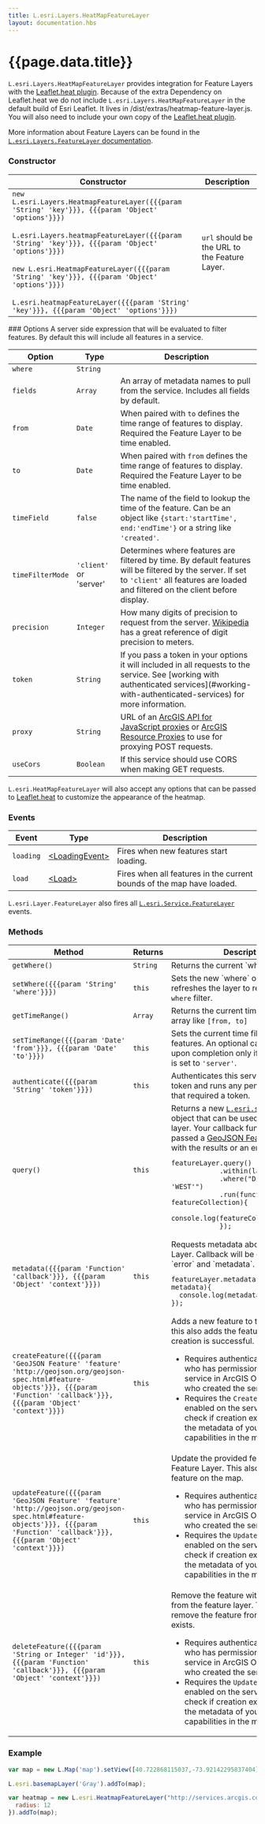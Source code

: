 ```yaml
---
title: L.esri.Layers.HeatMapFeatureLayer
layout: documentation.hbs
---
```


# {{page.data.title}}

`L.esri.Layers.HeatMapFeatureLayer` provides integration for Feature Layers with the [Leaflet.heat plugin](https://github.com/Leaflet/Leaflet.heat). Because of the extra Dependency on Leaflet.heat we do not include `L.esri.Layers.HeatMapFeatureLayer` in the default build of Esri Leaflet. It lives in /dist/extras/heatmap-feature-layer.js. You will also need to include your own copy of the [Leaflet.heat plugin](https://github.com/Leaflet/Leaflet.heat).

More information about Feature Layers can be found in the [`L.esri.Layers.FeatureLayer` documentation]({{assets}}api-reference/layers/feature-layer.html).

### Constructor

<table>
    <thead>
        <tr>
            <th>Constructor</th>
            <th>Description</th>
        </tr>
    </thead>
    <tbody>
        <tr>
            <td><code class="nobr">new L.esri.Layers.HeatmapFeatureLayer({{{param 'String' 'key'}}}, {{{param 'Object' 'options'}}})</code><br><br><code class="nobr">L.esri.Layers.heatmapFeatureLayer({{{param 'String' 'key'}}}, {{{param 'Object' 'options'}}})</code><br><br><code class="nobr">new L.esri.HeatmapFeatureLayer({{{param 'String' 'key'}}}, {{{param 'Object' 'options'}}})</code><br><br><code class="nobr">L.esri.heatmapFeatureLayer({{{param 'String' 'key'}}}, {{{param 'Object' 'options'}}})</code></td>
            <td><code>url</code> should be the URL to the Feature Layer.</td>
        </tr>
    </tbody>
</table>
### Options

<table>
    <thead>
        <tr>
            <th>Option</th>
            <th>Type</th>
            <th>Description</th>
        </tr>
    </thead>
    <tbody>
        <tr>
            <td><code>where</code></td>
            <td><code>String</code></td
            <td>A server side expression that will be evaluated to filter features. By default this will include all features in a service.</td>
        </tr>
        <tr>
            <td><code>fields</code></td>
            <td><code>Array</code></td>
            <td>An array of metadata names to pull from the service. Includes all fields by default.</td>
        </tr>
        <tr>
            <td><code>from</code></td>
            <td><code>Date</code></td>
            <td>When paired with <code>to</code> defines the time range of features to display. Required the Feature Layer to be time enabled.</td>
        </tr>
        <tr>
            <td><code>to</code></td>
            <td><code>Date</code></td>
            <td>When paired with <code>from</code> defines the time range of features to display. Required the Feature Layer to be time enabled.</td>
        </tr>
        <tr>
            <td><code>timeField</code></td>
            <td><code>false</code></td>
            <td>The name of the field to lookup the time of the feature. Can be an object like <code>{start:'startTime', end:'endTime'}</code> or a string like <code>'created'</code>.</td>
        </tr>
        <tr>
            <td><code>timeFilterMode</code></td>
            <td><code>'client'</code> or </code>'server'</code></td>
            <td>Determines where features are filtered by time. By default features will be filtered by the server. If set to <code>'client'</code> all features are loaded and filtered on the client before display.</td>
        </tr>
        <tr>
            <td><code>precision</code></td>
            <td><code>Integer</code></td>
            <td>How many digits of precision to request from the server. <a href="http://en.wikipedia.org/wiki/Decimal_degrees">Wikipedia</a> has a great reference of digit precision to meters.</td>
        </tr>
        <tr>
            <td><code>token</code></td>
            <td><code>String</code></td>
            <td>If you pass a token in your options it will included in all requests to the service. See [working with authenticated services](#working-with-authenticated-services) for more information.</td>
        </tr>
        <tr>
            <td><code>proxy</code></td>
            <td><code>String</code></td>
            <td>URL of an <a href="https://developers.arcgis.com/javascript/jshelp/ags_proxy.html">ArcGIS API for JavaScript proxies</a> or <a href="https://github.com/Esri/resource-proxy">ArcGIS Resource Proxies</a> to use for proxying POST requests.</td>
        </tr>
        <tr>
            <td><code>useCors</code></td>
            <td><code>Boolean</code></td>
            <td>If this service should use CORS when making GET requests.</td>
        </tr>
    </tbody>
</table>

`L.esri.HeatMapFeatureLayer` will also accept any options that can be passed to [Leaflet.heat](https://github.com/Leaflet/Leaflet.heat#lheatlayerlatlngs-options) to customize the appearance of the heatmap.

### Events

| Event | Type | Description |
| --- | --- | --- |
| `loading` | [&lt;LoadingEvent&gt;]() | Fires when new features start loading. |
| `load` | [&lt;Load&gt;]() | Fires when all features in the current bounds of the map have loaded. |

`L.esri.Layer.FeatureLayer` also fires all  [`L.esri.Service.FeatureLayer`]({{assets}}api-reference/services/feature-layer.html) events.

### Methods

<table>
    <thead>
        <tr>
            <th>Method</th>
            <th>Returns</th>
            <th>Description</th>
        </tr>
    </thead>
    <tbody>
    <tr>
            <td><code>getWhere()</code></td>
            <td><code>String</code></td>
            <td>Returns the current `where` setting</td>
        </tr>
        <tr>
            <td><code>setWhere({{{param 'String' 'where'}}})</code></td>
            <td><code>this</code></td>
            <td>Sets the new `where` option and refreshes the layer to reflect the new <code>where</code> filter.</td>
        </tr>
        <tr>
            <td><code>getTimeRange()</code></td>
            <td><code>Array</code></td>
            <td>Returns the current time range as an array like <code>[from, to]</code></td>
        </tr>
        <tr>
            <td><code>setTimeRange({{{param 'Date' 'from'}}}, {{{param 'Date' 'to'}}})</code></td>
            <td><code>this</code></td>
            <td>Sets the current time filter applied to features. An optional callback is run upon completion only if <code>timeFilterMode</code> is set to <code>'server'</code>.</td>
        </tr>
        <tr>
            <td><code>authenticate({{{param 'String' 'token'}}})</code></td>
            <td><code>this</code></td>
            <td>Authenticates this service with a new token and runs any pending requests that required a token.</td>
        </tr>
        <tr>
            <td><code>query()</code></td>
            <td><code>this</code></td>
            <td>
                Returns a new <a href=""><code>L.esri.services.Query</code></a> object that can be used to query this layer. Your callback function will be passed a <a href="http://geojson.org/geojson-spec.html#feature-collection-objects">GeoJSON FeatureCollection</a> with the results or an error.
<pre class="js"><code>featureLayer.query()
            .within(latlngbounds)
            .where("Direction = 'WEST'")
            .run(function(error, featureCollection){
                console.log(featureCollection);
            });</code></pre>
            </td>
        </tr>
        <tr>
            <td><code>metadata({{{param 'Function' 'callback'}}}, {{{param 'Object' 'context'}}})</code></td>
            <td><code>this</code></td>
            <td>
                Requests metadata about this Feature Layer. Callback will be called with `error` and `metadata`.
<pre class="js"><code>featureLayer.metadata(function(error, metadata){
  console.log(metadata);
});</code></pre>
            </td>
        </tr>
 <tr>
            <td><code>createFeature({{{param 'GeoJSON Feature' 'feature' 'http://geojson.org/geojson-spec.html#feature-objects'}}}, {{{param 'Function' 'callback'}}}, {{{param 'Object' 'context'}}})</code></td>
            <td><code>this</code></td>
            <td>
                Adds a new feature to the feature layer. this also adds the feature to the map if creation is successful.
                <ul>
                    <li>Requires authentication as a user who has permission to edit the service in ArcGIS Online or the user who created the service.</li>
                    <li>Requires the <code>Create</code> capability be enabled on the service. You can check if creation exists by checking the metadata of your service under capabilities in the metadata.</li>
                </ul>
            </td>
        </tr>
        <tr>
            <td><code>updateFeature({{{param 'GeoJSON Feature' 'feature' 'http://geojson.org/geojson-spec.html#feature-objects'}}}, {{{param 'Function' 'callback'}}}, {{{param 'Object' 'context'}}})</code></td>
            <td><code>this</code></td>
            <td>
                Update the provided feature on the Feature Layer. This also updates the feature on the map.
                <ul>
                    <li>Requires authentication as a user who has permission to edit the service in ArcGIS Online or the user who created the service.</li>
                    <li>Requires the <code>Update</code> capability be enabled on the service. You can check if creation exists by checking the metadata of your service under capabilities in the metadata.</li>
                </ul>
            </td>
        </tr>
        <tr>
            <td><code>deleteFeature({{{param 'String or Integer' 'id'}}}, {{{param 'Function' 'callback'}}}, {{{param 'Object' 'context'}}})</code></td>
            <td><code>this</code></td>
            <td>
                Remove the feature with the provided id from the feature layer. This will also remove the feature from the map if it exists.
                <ul>
                    <li>Requires authentication as a user who has permission to edit the service in ArcGIS Online or the user who created the service.</li>
                    <li>Requires the <code>Update</code> capability be enabled on the service. You can check if creation exists by checking the metadata of your service under capabilities in the metadata.</li>
                </ul>
            </td>
        </tr>
    </tbody>
</table>

### Example

```js
var map = new L.Map('map').setView([40.722868115037,-73.92142295837404], 14);

L.esri.basemapLayer('Gray').addTo(map);

var heatmap = new L.esri.HeatmapFeatureLayer("http://services.arcgis.com/rOo16HdIMeOBI4Mb/arcgis/rest/services/Graffiti_Locations3/FeatureServer/0", {
  radius: 12
}).addTo(map);
```
